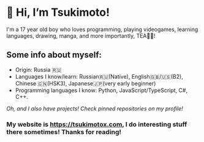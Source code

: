# 👋 Hi, I’m Tsukimoto! 
I'm a 17 year old boy who loves programming, playing videogames, learning languages, drawing, manga, and more importantly, TEA🍵🍃!

## Some info about myself:
- Origin: Russia 🇷🇺
- Languages I know/learn: Russian🇷🇺(Native), English🇬🇧/🇺🇸(B2), Chinese 🇨🇳(HSK3),  Japanese🇯🇵(very early beginner)
- Programming languages I know: Python, JavaScript/TypeScript, C#, C++.

*Oh, and I also have projects! Check pinned repositories on my profile!*

### My website is https://tsukimotox.com, I do interesting stuff there sometimes! Thanks for reading!
